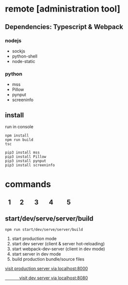 # remote [administration tool]
## Dependencies: Typescript & Webpack
###  nodejs
  - sockjs
  - python-shell
  - node-static
###  python
- mss
- Pillow
- pynput
- screeninfo
## install
run in console
```
npm install
npm run build
tsc
```
```
pip3 install mss
pip3 install Pillow
pip3 install pynput
pip3 install screeninfo
```
# commands
## &nbsp; 1&nbsp; &nbsp; &nbsp; 2 &nbsp; &nbsp; &nbsp; 3 &nbsp; &nbsp; &nbsp; 4 &nbsp; &nbsp; &nbsp; &nbsp; 5
## start/dev/serve/server/build
```
npm run start/dev/serve/server/build
```
  1. start production mode
  2. start dev server (client & server hot-reloading)
  3. start webpack-dev-server (client in dev mode)
  4. start server in dev mode
  5. build production bundle/source files

[visit production server via localhost:8000](http://localhost:8000)

[&nbsp;&nbsp;&nbsp;&nbsp;&nbsp;&nbsp;&nbsp;&nbsp;&nbsp;&nbsp;&nbsp; visit dev server via localhost:8080](http://localhost:8080)